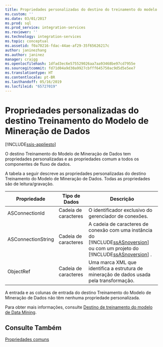 ```yaml
---
title: Propriedades personalizadas do destino do treinamento do modelo de mineração de dados | Microsoft Docs
ms.custom: ''
ms.date: 03/01/2017
ms.prod: sql
ms.prod_service: integration-services
ms.reviewer: ''
ms.technology: integration-services
ms.topic: conceptual
ms.assetid: f0a70216-fdac-44ae-af29-35f65626217c
author: janinezhang
ms.author: janinez
manager: craigg
ms.openlocfilehash: 1dfad3ec6e575529026aa7aa93468be97cd7955e
ms.sourcegitcommit: fd71d04a9d30a9927cbfff645750ac9d5d5e5ee7
ms.translationtype: HT
ms.contentlocale: pt-BR
ms.lasthandoff: 05/16/2019
ms.locfileid: "65727019"
---
```

# <a name="data-mining-model-training-destination-custom-properties"></a>Propriedades personalizadas do destino Treinamento do Modelo de Mineração de Dados

[!INCLUDE[ssis-appliesto](../../includes/ssis-appliesto-ssvrpluslinux-asdb-asdw-xxx.md)]


  O destino Treinamento do Modelo de Mineração de Dados tem propriedades personalizadas e as propriedades comum a todos os componentes de fluxo de dados.  
  
 A tabela a seguir descreve as propriedades personalizadas do destino Treinamento do Modelo de Mineração de Dados. Todas as propriedades são de leitura/gravação.  
  
|Propriedade|Tipo de Dados|Descrição|  
|--------------|---------------|-----------------|  
|ASConnectionId|Cadeia de caracteres|O identificador exclusivo do gerenciador de conexões.|  
|ASConnectionString|Cadeia de caracteres|A cadeia de caracteres de conexão com uma instância do [!INCLUDE[ssASnoversion](../../includes/ssasnoversion-md.md)] ou com um projeto do [!INCLUDE[ssASnoversion](../../includes/ssasnoversion-md.md)] .|  
|ObjectRef|Cadeia de caracteres|Uma marca XML que identifica a estrutura de mineração de dados usada pela transformação.|  
  
 A entrada e as colunas de entrada do destino Treinamento do Modelo de Mineração de Dados não têm nenhuma propriedade personalizada.  
  
 Para obter mais informações, consulte [Destino de treinamento do modelo de Data Mining](../../integration-services/data-flow/data-mining-model-training-destination.md).  
  
## <a name="see-also"></a>Consulte Também  
 [Propriedades comuns](https://msdn.microsoft.com/library/51973502-5cc6-4125-9fce-e60fa1b7b796)  
  
  
